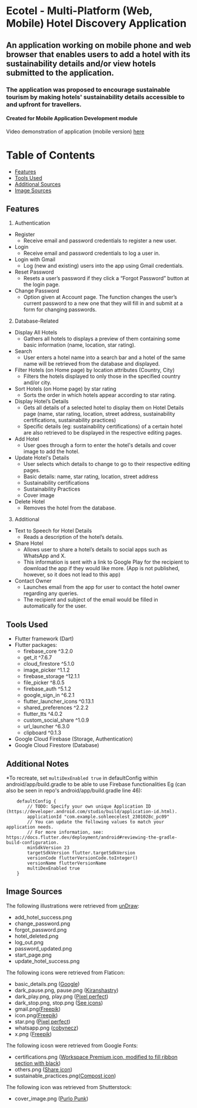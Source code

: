 # Ecotel - Multi-Platform (Web, Mobile) Hotel Discovery Application
## An application working on mobile phone and web browser that enables users to add a hotel with its sustainability details and/or view hotels submitted to the application. 
### The application was proposed to encourage sustainable tourism by making hotels' sustainability details accessible to and upfront for travellers.   
#### Created for Mobile Application Development module

Video demonstration of application (mobile version) [here](https://youtu.be/9-Whs3eluCM) 
# Table of Contents 
- [Features](#features)
- [Tools Used](#tools-used)
- [Additional Sources](#additional-notes)
- [Image Sources](#image-sources)

## Features
1. Authentication
  - Register
    - Receive email and password credentials to register a new user.  
  - Login
    - Receive email and password credentials to log a user in. 
  - Login with Gmail
    - Log (new and existing) users into the app using Gmail credentials. 
  - Reset Password
    - Resets a user’s password if they click a “Forgot Password” button at the login page.  
  - Change Password
    - Option given at Account page. The function changes the user’s current password to a new one that they will fill in and submit at a form for changing passwords. 
2. Database-Related
  - Display All Hotels 
    - Gathers all hotels to displays a preview of them containing some basic information (name, location, star rating).
  - Search
    - User enters a hotel name into a search bar and a hotel of the same name will be retrieved from the database and displayed. 
  - Filter Hotels (on Home page) by location attributes (Country, City)
    - Filters the hotels displayed to only those in the specified country and/or city.  
  - Sort Hotels (on Home page) by star rating
    - Sorts the order in which hotels appear according to star rating.   
  - Display Hotel’s Details
    - Gets all details of a selected hotel to display them on Hotel Details page (name, star rating, location, street address, sustainability certifications, sustainability practices)
    - Specific details (eg: sustainability certifications) of a certain hotel are also retrieved to be displayed in the respective editing pages. 
  - Add Hotel
    - User goes through a form to enter the hotel's details and cover image to add the hotel.
  - Update Hotel's Details
    - User selects which details to change to go to their respective editing pages.
    - Basic details: name, star rating, location, street address
    - Sustainability certifications
    - Sustainability Practices
    - Cover image 
  - Delete Hotel
    - Removes the hotel from the database.
3. Additional
  - Text to Speech for Hotel Details
    - Reads a description of the hotel’s details.  
  - Share Hotel
    - Allows user to share a hotel’s details to social apps such as WhatsApp and X.
    - This information is sent with a link to Google Play for the recipient to download the app if they would like more. (App is not published, however, so it does not lead to this app) 
  - Contact Owner
    - Launches email from the app for user to contact the hotel owner regarding any queries.
    - The recipient and subject of the email would be filled in automatically for the user.  

## Tools Used 
- Flutter framework (Dart)
- Flutter packages:
  - firebase_core ^3.2.0
  - get_it ^7.6.7
  - cloud_firestore ^5.1.0
  - image_picker ^1.1.2
  - firebase_storage ^12.1.1
  - file_picker ^8.0.5
  - firebase_auth ^5.1.2
  - google_sign_in ^6.2.1
  - flutter_launcher_icons ^0.13.1
  - shared_preferences ^2.2.2
  - flutter_tts ^4.0.2
  - custom_social_share ^1.0.9
  - url_launcher ^6.3.0
  - clipboard ^0.1.3
- Google Cloud Firebase (Storage, Authentication)
- Google Cloud Firestore (Database)
  
## Additional Notes
*To recreate, set `multiDexEnabled true` in defaultConfig within android/app/build.gradle to be able to use Firebase functionalities 
Eg (can also be seen in repo's android/app/build.gradle line 46): 
```
    defaultConfig {
        // TODO: Specify your own unique Application ID (https://developer.android.com/studio/build/application-id.html).
        applicationId "com.example.sohleecelest_2301028c_pc09"
        // You can update the following values to match your application needs.
        // For more information, see: https://docs.flutter.dev/deployment/android#reviewing-the-gradle-build-configuration.
        minSdkVersion 23
        targetSdkVersion flutter.targetSdkVersion
        versionCode flutterVersionCode.toInteger()
        versionName flutterVersionName
        multiDexEnabled true
    }
```

## Image Sources 
The following illustrations were retrieved from [unDraw](https://undraw.co/illustrations):
- add_hotel_success.png
- change_password.png
- forgot_password.png
- hotel_deleted.png
- log_out.png
- password_updated.png
- start_page.png
- update_hotel_success.png

The following icons were retrieved from Flaticon:
- basic_details.png ([Google](https://www.flaticon.com/authors/google))
- dark_pause.png, pause.png ([Kiranshastry](https://www.flaticon.com/authors/kiranshastry))
- dark_play.png, play.png ([Pixel perfect](https://www.flaticon.com/authors/pixel-perfect))
- dark_stop.png, stop.png ([See icons](https://www.flaticon.com/authors/see-icons))
- gmail.png([Freepik](https://www.flaticon.com/authors/freepik))
- icon.png([Freepik](https://www.flaticon.com/authors/freepik))
- star.png ([Pixel perfect](https://www.flaticon.com/authors/pixel-perfect))
- whatsapp.png ([cobynecz](https://www.flaticon.com/authors/cobynecz))
- x.png ([Freepik](https://www.flaticon.com/authors/freepik))

The following icosn were retrieved from Google Fonts:
- certifications.png ([Workspace Premium icon, modified to fill ribbon section with black](https://fonts.google.com/icons?selected=Material+Symbols+Outlined:workspace_premium:FILL@0;wght@400;GRAD@0;opsz@48&icon.query=certification&icon.size=200&icon.color=%23434343&icon.platform=web))
- others.png ([Share icon](https://fonts.google.com/icons?selected=Material+Symbols+Outlined:share:FILL@0;wght@400;GRAD@0;opsz@48&icon.query=share&icon.size=200&icon.color=%23000000&icon.platform=web))
- sustainable_practices.png([Compost icon](https://fonts.google.com/icons?selected=Material+Symbols+Outlined:compost:FILL@0;wght@400;GRAD@0;opsz@48&icon.query=sust&icon.size=200&icon.color=%23000000&icon.platform=web))

The following icon was retrieved from Shutterstock:
- cover_image.png ([Purlo Punk](https://www.shutterstock.com/image-vector/panorama-icon-flat-style-design-isolated-2079296275))
